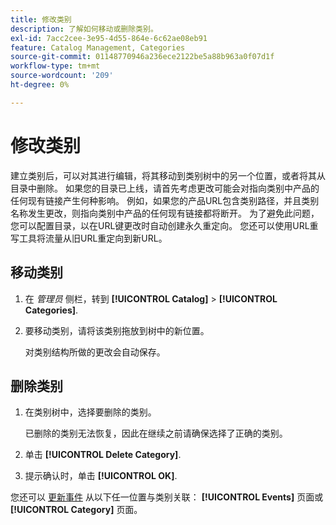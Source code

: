 ```yaml
---
title: 修改类别
description: 了解如何移动或删除类别。
exl-id: 7acc2cee-3e95-4d55-864e-6c62ae08eb91
feature: Catalog Management, Categories
source-git-commit: 01148770946a236ece2122be5a88b963a0f07d1f
workflow-type: tm+mt
source-wordcount: '209'
ht-degree: 0%

---
```


# 修改类别

建立类别后，可以对其进行编辑，将其移动到类别树中的另一个位置，或者将其从目录中删除。 如果您的目录已上线，请首先考虑更改可能会对指向类别中产品的任何现有链接产生何种影响。 例如，如果您的产品URL包含类别路径，并且类别名称发生更改，则指向类别中产品的任何现有链接都将断开。 为了避免此问题，您可以配置目录，以在URL键更改时自动创建永久重定向。 您还可以使用URL重写工具将流量从旧URL重定向到新URL。

## 移动类别

1. 在 _管理员_ 侧栏，转到 **[!UICONTROL Catalog]** > **[!UICONTROL Categories]**.

1. 要移动类别，请将该类别拖放到树中的新位置。

   对类别结构所做的更改会自动保存。

## 删除类别

1. 在类别树中，选择要删除的类别。

   已删除的类别无法恢复，因此在继续之前请确保选择了正确的类别。

1. 单击 **[!UICONTROL Delete Category]**.

1. 提示确认时，单击 **[!UICONTROL OK]**.

您还可以 [更新事件](../merchandising-promotions/event-create.md#create-and-update-events) 从以下任一位置与类别关联： **[!UICONTROL Events]** 页面或 **[!UICONTROL Category]** 页面。
